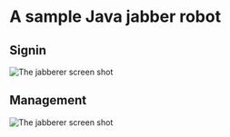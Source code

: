 # A sample Java jabber robot

## Signin

![The jabberer screen shot](http://farm8.staticflickr.com/7091/7210156306_e16216e89a_o.png "Screenshot")

## Management

![The jabberer screen shot](http://farm9.staticflickr.com/8538/8668022862_f79afe121f_b.jpg "Screenshot")

